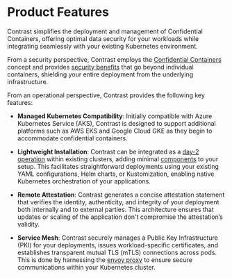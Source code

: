# Product Features

Contrast simplifies the deployment and management of Confidential Containers, offering optimal data security for your workloads while integrating seamlessly with your existing Kubernetes environment.

From a security perspective, Contrast employs the [Confidential Containers](confidential-containers.md) concept and provides [security benefits](security-benefits.md) that go beyond individual containers, shielding your entire deployment from the underlying infrastructure.

From an operational perspective, Contrast provides the following key features:

* **Managed Kubernetes Compatibility**: Initially compatible with Azure Kubernetes Service (AKS), Contrast is designed to support additional platforms such as AWS EKS and Google Cloud GKE as they begin to accommodate confidential containers.

* **Lightweight Installation**: Contrast can be integrated as a [day-2 operation](../deployment.md) within existing clusters, adding minimal [components](../architecture/overview.md) to your setup. This facilitates straightforward deployments using your existing YAML configurations, Helm charts, or Kustomization, enabling native Kubernetes orchestration of your applications.

* **Remote Attestation**: Contrast generates a concise attestation statement that verifies the identity, authenticity, and integrity of your deployment both internally and to external parties. This architecture ensures that updates or scaling of the application don't compromise the attestation’s validity.

* **Service Mesh**: Contrast securely manages a Public Key Infrastructure (PKI) for your deployments, issues workload-specific certificates, and establishes transparent mutual TLS (mTLS) connections across pods. This is done by harnessing the [envoy proxy](https://www.envoyproxy.io/) to ensure secure communications within your Kubernetes cluster.
